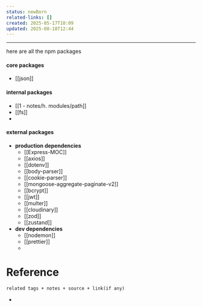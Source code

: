 ```yaml
---
status: newBorn
related-links: []
created: 2025-05-17T10:09
updated: 2025-08-18T12:44
---
```

---

here are all the npm packages


#### core packages
- [[json]]

####  internal packages
- [[1 - notes/h. modules/path]]
- [[fs]]
- 

####  external packages

- **production dependencies**
	- [[Express-MOC]]
	- [[axios]]
	- [[dotenv]]
	- [[body-parser]]
	- [[cookie-parser]]
	- [[mongoose-aggregate-paginate-v2]]
	- [[bcrypt]]
	- [[jwt]]
	- [[multer]]
	- [[cloudinary]]
	- [[zod]]
	- [[zustand]]
- **dev dependencies**
	- [[nodemon]]
	- [[prettier]]
	- 

# Reference
`related tags + notes + source + link(if any)`
 

- 
